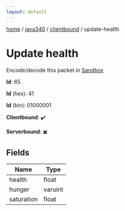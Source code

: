 ```yaml
---
layout: default
---
```


[home](/)  /  [java340](/protocol/java340)  /  [clientbound](/protocol/java340/clientbound)  /  update-health

# Update health

Encode/decode this packet in [Sandbox](../../../sandbox/java340#clientbound.update_health)

**Id**: 65

**Id** (hex): 41

**Id** (bin): 01000001

**Clientbound**: ✔️

**Serverbound**: ✖️

## Fields

Name | Type
---|---
health | float
hunger | varuint
saturation | float
